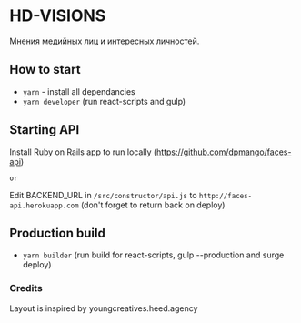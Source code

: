 # HD-VISIONS
Мнения медийных лиц и интересных личностей.


## How to start
- `yarn` - install all dependancies
- `yarn developer` (run react-scripts and gulp)

## Starting API
Install Ruby on Rails app to run locally (https://github.com/dpmango/faces-api)

`or`

Edit BACKEND_URL in `/src/constructor/api.js` to `http://faces-api.herokuapp.com` (don't forget to return back on deploy)


## Production build
- `yarn builder` (run build for react-scripts, gulp --production and surge deploy)


### Credits
Layout is inspired by youngcreatives.heed.agency
